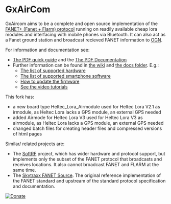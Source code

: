 # GxAirCom

GxAircom aims to be a complete and open source implementation of the [FANET+ (Fanet + Flarm) protocol](https://github.com/3s1d/fanet-stm32/blob/master/Src/fanet/radio/protocol.txt) running on readily available cheap lora modules and interfacing with mobile phones via Bluetooth. It can also act as a Fanet ground station and broadcast recieved FANET information to [OGN](http://wiki.glidernet.org).

For information and documentation see:

- [The PDF quick guide](doc/20200908%20-%20GXAirCom%20-%20Quick%20Guide.pdf) and the [The PDF Documentation](doc/20200723%20-%20GXAirCom%20-%20A%20LoRa%20communication%20device%20for%20free%20flying.pdf)
- Further information can be found in [the wiki](https://github.com/gereic/GXAirCom/wiki) and [the docs folder](doc/). E.g.:
    - [The list of supported hardware](https://github.com/gereic/GXAirCom/wiki/Hardware-supported)
    - [The list of supported smartphone software](https://github.com/gereic/GXAirCom/wiki/Software)
    - [How to update the firmware](https://github.com/gereic/GXAirCom/wiki/Upgrading---updating-the-firmware-using-the-internal-web-interface-and-a-cellphone)
    - [See the video tutorials](https://github.com/gereic/GXAirCom/wiki/Video-Tutorials)

This fork has:
- a new board type Heltec_Lora_Airmodule
used for Heltec Lora V2.1 as irmodule, as Heltec Lora lacks a GPS module, an external GPS needed
- added Airmode for Heltec Lora V3
used for Heltec Lora V3 as airmodule, as Heltec Lora lacks a GPS module, an external GPS needed
- changed batch files for creating header files and compressed versions of html pages

Similar/ related projects are:

- The [SoftRF](https://github.com/lyusupov/SoftRF) project, which has wider hardware and protocol support, but implements only the subset of the FANET protocol that broadcasts and receives locations. It also cannot broadcast FANET and FLARM at the same time.
- The [Skytraxx FANET Source](https://github.com/3s1d/fanet-stm32). The original reference implementation of the FANET standard and upstream of the standard protocol specification and documentation.

[![Donate](https://raw.githubusercontent.com/stefan-niedermann/paypal-donate-button/master/paypal-donate-button.png)](https://www.paypal.com/donate/?business=JD2NRG9RAS8M6&no_recurring=0&item_name=GXAircom&currency_code=EUR)
